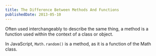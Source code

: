 ```yaml
---
title: The Difference Between Methods And Functions
publishedDate: 2013-05-10
---
```


Often used interchangeably to describe the same thing, a method is a function used within the context of a class or object.

In JavaScript, `Math.random()` is a method, as it is a function of the Math class.
